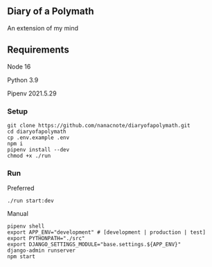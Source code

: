 ## Diary of a Polymath

An extension of my mind

## Requirements

Node 16

Python 3.9

Pipenv 2021.5.29

### Setup

```
git clone https://github.com/nanacnote/diaryofapolymath.git
cd diaryofapolymath
cp .env.example .env
npm i
pipenv install --dev
chmod +x ./run
```

### Run

Preferred

```
./run start:dev
```

Manual

```
pipenv shell
export APP_ENV="development" # [development | production | test]
export PYTHONPATH="./src"
export DJANGO_SETTINGS_MODULE="base.settings.${APP_ENV}"
django-admin runserver
npm start
```
